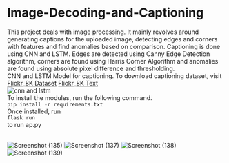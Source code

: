 # Image-Decoding-and-Captioning
This project deals with image processing. It mainly revolves around generating captions for the uploaded image, detecting edges and corners with features and find anomalies based on comparison. Captioning is done using CNN and LSTM. Edges are detected using Canny Edge Detection algorithm, corners are found using Harris Corner Algorithm and anomalies are found using absolute pixel difference and thresholding.<br>
CNN and LSTM Model for captioning.
To download captioning dataset, visit<br>
<a href="https://github.com/jbrownlee/Datasets/releases/download/Flickr8k/Flickr8k_Dataset.zip">Flickr_8K Dataset</a>
<a href="https://github.com/jbrownlee/Datasets/releases/download/Flickr8k/Flickr8k_text.zip">Flickr_8K Text</a><br>
![cnn and lstm](https://github.com/jeyprabu/Image-Decoding-and-Captioning/assets/135853635/07e52e50-2b2d-4688-8ca9-ce75afdc136b)
<br>
To install the modules, run the following command.<br>
```pip install -r requirements.txt```<br>
Once installed, run<br>
```flask run``` <br>
to run ap.py
<br><br>

![Screenshot (135)](https://github.com/jeyprabu/Image-Decoding-and-Captioning/assets/135853635/24846130-a0e8-4b2d-9d40-13bd02dc61d4)
![Screenshot (137)](https://github.com/jeyprabu/Image-Decoding-and-Captioning/assets/135853635/ce3f23e6-e181-4253-a0de-d2d436b57413)
![Screenshot (138)](https://github.com/jeyprabu/Image-Decoding-and-Captioning/assets/135853635/3a2da3b7-ce7d-4829-adc7-47f593c8d53d)
![Screenshot (139)](https://github.com/jeyprabu/Image-Decoding-and-Captioning/assets/135853635/03d812fa-5169-4853-b610-310b7657b6f0)


